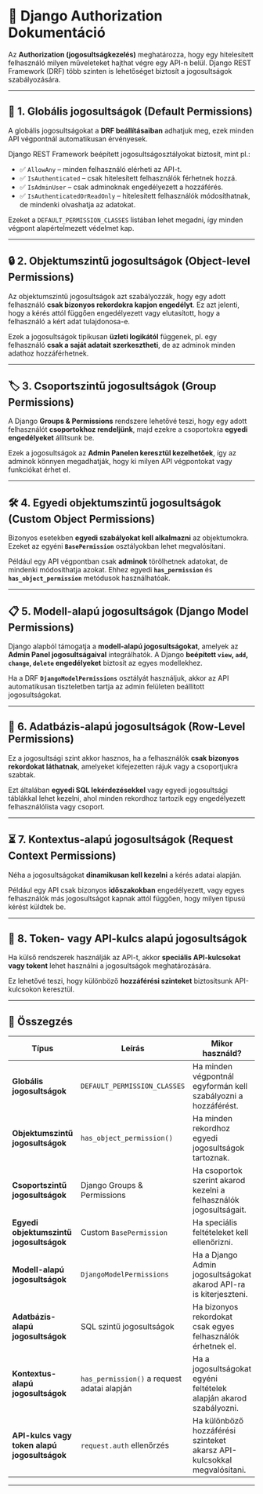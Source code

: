 # 📖 Django Authorization Dokumentáció

Az **Authorization (jogosultságkezelés)** meghatározza, hogy egy hitelesített felhasználó milyen műveleteket hajthat végre egy API-n belül. Django REST Framework (DRF) több szinten is lehetőséget biztosít a jogosultságok szabályozására.

---

## 📌 1. Globális jogosultságok (Default Permissions)
A globális jogosultságokat a **DRF beállításaiban** adhatjuk meg, ezek minden API végpontnál automatikusan érvényesek.

Django REST Framework beépített jogosultságosztályokat biztosít, mint pl.:
- ✅ `AllowAny` – minden felhasználó elérheti az API-t.
- ✅ `IsAuthenticated` – csak hitelesített felhasználók férhetnek hozzá.
- ✅ `IsAdminUser` – csak adminoknak engedélyezett a hozzáférés.
- ✅ `IsAuthenticatedOrReadOnly` – hitelesített felhasználók módosíthatnak, de mindenki olvashatja az adatokat.

Ezeket a `DEFAULT_PERMISSION_CLASSES` listában lehet megadni, így minden végpont alapértelmezett védelmet kap.

---

## 🔒 2. Objektumszintű jogosultságok (Object-level Permissions)
Az objektumszintű jogosultságok azt szabályozzák, hogy egy adott felhasználó **csak bizonyos rekordokra kapjon engedélyt**. Ez azt jelenti, hogy a kérés attól függően engedélyezett vagy elutasított, hogy a felhasználó a kért adat tulajdonosa-e.

Ezek a jogosultságok tipikusan **üzleti logikától** függenek, pl. egy felhasználó **csak a saját adatait szerkesztheti**, de az adminok minden adathoz hozzáférhetnek.

---

## 🏷️ 3. Csoportszintű jogosultságok (Group Permissions)
A Django **Groups & Permissions** rendszere lehetővé teszi, hogy egy adott felhasználót **csoportokhoz rendeljünk**, majd ezekre a csoportokra **egyedi engedélyeket** állítsunk be.

Ezek a jogosultságok az **Admin Panelen keresztül kezelhetőek**, így az adminok könnyen megadhatják, hogy ki milyen API végpontokat vagy funkciókat érhet el.

---

## 🛠️ 4. Egyedi objektumszintű jogosultságok (Custom Object Permissions)
Bizonyos esetekben **egyedi szabályokat kell alkalmazni** az objektumokra. Ezeket az egyéni **`BasePermission`** osztályokban lehet megvalósítani.

Például egy API végpontban csak **adminok** törölhetnek adatokat, de mindenki módosíthatja azokat. Ehhez egyedi **`has_permission`** és **`has_object_permission`** metódusok használhatóak.

---

## 📋 5. Modell-alapú jogosultságok (Django Model Permissions)
Django alapból támogatja a **modell-alapú jogosultságokat**, amelyek az **Admin Panel jogosultságaival** integrálhatók. A Django **beépített `view`, `add`, `change`, `delete` engedélyeket** biztosít az egyes modellekhez.

Ha a DRF **`DjangoModelPermissions`** osztályát használjuk, akkor az API automatikusan tiszteletben tartja az admin felületen beállított jogosultságokat.

---

## 📂 6. Adatbázis-alapú jogosultságok (Row-Level Permissions)
Ez a jogosultsági szint akkor hasznos, ha a felhasználók **csak bizonyos rekordokat láthatnak**, amelyeket kifejezetten rájuk vagy a csoportjukra szabtak.

Ezt általában **egyedi SQL lekérdezésekkel** vagy egyedi jogosultsági táblákkal lehet kezelni, ahol minden rekordhoz tartozik egy engedélyezett felhasználólista vagy csoport.

---

## ⏳ 7. Kontextus-alapú jogosultságok (Request Context Permissions)
Néha a jogosultságokat **dinamikusan kell kezelni** a kérés adatai alapján.

Például egy API csak bizonyos **időszakokban** engedélyezett, vagy egyes felhasználók más jogosultságot kapnak attól függően, hogy milyen típusú kérést küldtek be.

---

## 🔑 8. Token- vagy API-kulcs alapú jogosultságok
Ha külső rendszerek használják az API-t, akkor **speciális API-kulcsokat vagy tokent** lehet használni a jogosultságok meghatározására.

Ez lehetővé teszi, hogy különböző **hozzáférési szinteket** biztosítsunk API-kulcsokon keresztül.

---

## 🎯 Összegzés

| **Típus** | **Leírás** | **Mikor használd?** |
|-----------|-----------|-------------------|
| **Globális jogosultságok** | `DEFAULT_PERMISSION_CLASSES` | Ha minden végpontnál egyformán kell szabályozni a hozzáférést. |
| **Objektumszintű jogosultságok** | `has_object_permission()` | Ha minden rekordhoz egyedi jogosultságok tartoznak. |
| **Csoportszintű jogosultságok** | Django Groups & Permissions | Ha csoportok szerint akarod kezelni a felhasználók jogosultságait. |
| **Egyedi objektumszintű jogosultságok** | Custom `BasePermission` | Ha speciális feltételeket kell ellenőrizni. |
| **Modell-alapú jogosultságok** | `DjangoModelPermissions` | Ha a Django Admin jogosultságokat akarod API-ra is kiterjeszteni. |
| **Adatbázis-alapú jogosultságok** | SQL szintű jogosultságok | Ha bizonyos rekordokat csak egyes felhasználók érhetnek el. |
| **Kontextus-alapú jogosultságok** | `has_permission()` a request adatai alapján | Ha a jogosultságokat egyéni feltételek alapján akarod szabályozni. |
| **API-kulcs vagy token alapú jogosultságok** | `request.auth` ellenőrzés | Ha különböző hozzáférési szinteket akarsz API-kulcsokkal megvalósítani. |

---